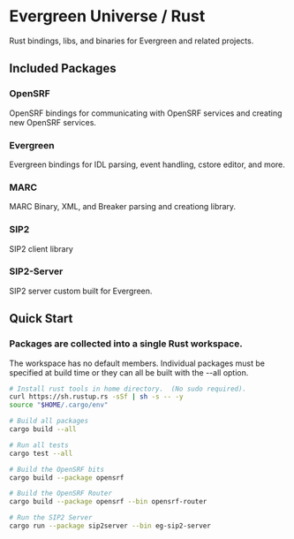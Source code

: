 # Evergreen Universe / Rust

Rust bindings, libs, and binaries for Evergreen and related projects.

## Included Packages

### OpenSRF

OpenSRF bindings for communicating with OpenSRF services and creating
new OpenSRF services.

### Evergreen

Evergreen bindings for IDL parsing, event handling, cstore editor, and more.

### MARC

MARC Binary, XML, and Breaker parsing and creationg library.

### SIP2

SIP2 client library

### SIP2-Server

SIP2 server custom built for Evergreen.

## Quick Start

### Packages are collected into a single Rust workspace.

The workspace has no default members.  Individual packages must be 
specified at build time or they can all be built with the --all option.

```sh
# Install rust tools in home directory.  (No sudo required).
curl https://sh.rustup.rs -sSf | sh -s -- -y
source "$HOME/.cargo/env"

# Build all packages
cargo build --all

# Run all tests
cargo test --all

# Build the OpenSRF bits
cargo build --package opensrf

# Build the OpenSRF Router
cargo build --package opensrf --bin opensrf-router

# Run the SIP2 Server
cargo run --package sip2server --bin eg-sip2-server
```



